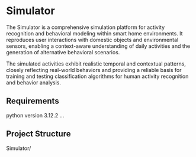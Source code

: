 # Simulator
The Simulator is a comprehensive simulation platform for activity recognition and behavioral modeling within smart home environments.
It reproduces user interactions with domestic objects and environmental sensors, enabling a context-aware understanding of daily activities and the generation of alternative behavioral scenarios.

The simulated activities exhibit realistic temporal and contextual patterns, closely reflecting real-world behaviors and providing a reliable basis for training and testing classification algorithms for human activity recognition and behavior analysis.


## Requirements
python version 3.12.2
...

## Project Structure
Simulator/
